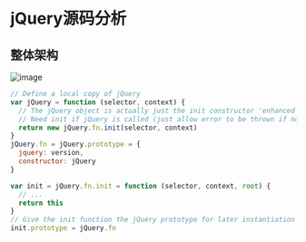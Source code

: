 # jQuery源码分析

## 整体架构
![image](http://dl.iteye.com/upload/attachment/0073/2601/3fc8106d-6afd-314c-a6bf-a64157145e67.jpg)


```JavaScript
// Define a local copy of jQuery
var jQuery = function (selector, context) {
  // The jQuery object is actually just the init constructor 'enhanced'
  // Need init if jQuery is called (just allow error to be thrown if not included)
  return new jQuery.fn.init(selector, context)
}
jQuery.fn = jQuery.prototype = {
  jquery: version,
  constructor: jQuery
}

var init = jQuery.fn.init = function (selector, context, root) {
  // ...
  return this
}
// Give the init function the jQuery prototype for later instantiation
init.prototype = jQuery.fn
```
